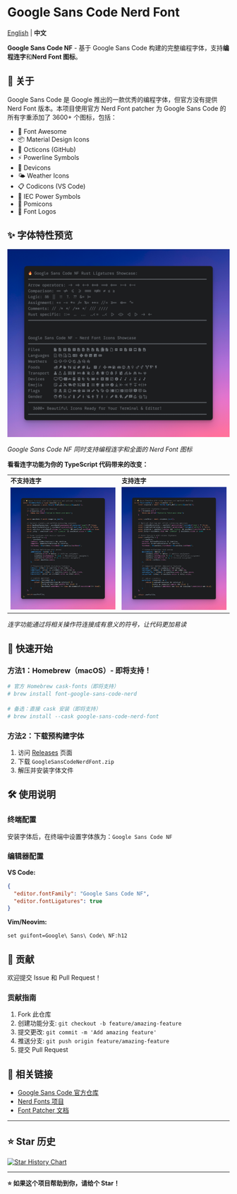 # Google Sans Code Nerd Font

[English](README.md) | **中文**

**Google Sans Code NF** - 基于 Google Sans Code 构建的完整编程字体，支持**编程连字**和**Nerd Font 图标**。

## 📖 关于

Google Sans Code 是 Google 推出的一款优秀的编程字体，但官方没有提供 Nerd Font 版本。本项目使用官方 Nerd Font patcher 为 Google Sans Code 的所有字重添加了 3600+ 个图标，包括：

- 🎯 Font Awesome  
- 📦 Material Design Icons  
- 🐙 Octicons (GitHub)
- ⚡ Powerline Symbols
- 🔧 Devicons
- 🌤️ Weather Icons
- 📋 Codicons (VS Code)
- 🔌 IEC Power Symbols
- 💎 Pomicons
- 🐧 Font Logos

## ✨ 字体特性预览

![字体特性](assets/features.png)

*Google Sans Code NF 同时支持编程连字和全面的 Nerd Font 图标*


**看看连字功能为你的 TypeScript 代码带来的改变：**

<table>
<tr>
<td width="50%"><strong>不支持连字</strong></td>
<td width="50%"><strong>支持连字</strong></td>
</tr>
<tr>
<td><img src="assets/ts-no-ligatures.png" alt="不支持连字的 TypeScript 代码" width="100%"/></td>
<td><img src="assets/ts-with-ligatures.png" alt="支持连字的 TypeScript 代码" width="100%"/></td>
</tr>
</table>

*连字功能通过将相关操作符连接成有意义的符号，让代码更加易读*

## 🚀 快速开始

### 方法1：Homebrew（macOS）- 即将支持！

```bash
# 官方 Homebrew cask-fonts（即将支持）
# brew install font-google-sans-code-nerd

# 备选：直接 cask 安装（即将支持）
# brew install --cask google-sans-code-nerd-font
```

### 方法2：下载预构建字体

1. 访问 [Releases](https://github.com/wylu1037/google-sans-code-nerd-font/releases/tag/v1.0.0) 页面
2. 下载 `GoogleSansCodeNerdFont.zip`
3. 解压并安装字体文件

## 🛠️ 使用说明

### 终端配置

安装字体后，在终端中设置字体族为：`Google Sans Code NF`

### 编辑器配置

**VS Code:**
```json
{
  "editor.fontFamily": "Google Sans Code NF",
  "editor.fontLigatures": true
}
```

**Vim/Neovim:**
```vim
set guifont=Google\ Sans\ Code\ NF:h12
```

## 🤝 贡献

欢迎提交 Issue 和 Pull Request！

### 贡献指南

1. Fork 此仓库
2. 创建功能分支: `git checkout -b feature/amazing-feature`
3. 提交更改: `git commit -m 'Add amazing feature'`
4. 推送分支: `git push origin feature/amazing-feature`
5. 提交 Pull Request

## 🔗 相关链接

- [Google Sans Code 官方仓库](https://github.com/googlefonts/googlesans-code)
- [Nerd Fonts 项目](https://github.com/ryanoasis/nerd-fonts)
- [Font Patcher 文档](https://github.com/ryanoasis/nerd-fonts#font-patcher)

---

## ⭐ Star 历史

[![Star History Chart](https://api.star-history.com/svg?repos=wylu1037/google-sans-code-nerd-font&type=Date)](https://star-history.com/#your-username/google-sans-code-nerd-font&Date)

---

**⭐ 如果这个项目帮助到你，请给个 Star！**